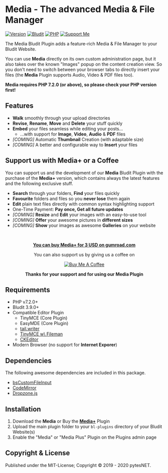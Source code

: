 Media - The advanced Media & File Manager
=========================================
[![Version](https://s.pytes.me/ea305320)](https://github.com/pytesNET/media/releases)
[![Bludit](https://s.pytes.me/07dc5062)](https://www.bludit.com)
[![PHP](https://s.pytes.me/3546c170)](#requirements)
[![Support Me](https://s.pytes.me/4a1717aa)](https://buymeacoffee.com/pytesNET)

The Media Bludit Plugin adds a feature-rich Media & File Manager to your Bludit Website.

You can use **Media** directly on its own custom administration page, but it also takes over the
known "Images" popup on the content creation view. So you don't need to switch between your browser
tabs to directly insert your files (the **Media** Plugin supports Audio, Video & PDF files too).

**Media requires PHP 7.2.0 (or above), so please check your PHP version first!**

Features
--------
-   **Walk** smoothly through your upload directories
-   **Revise**, **Rename**, **Move** and **Delete** your stuff quickly
-   **Embed** your files seamless while editing your posts...
    -   ...with support for **Image**, **Video**, **Audio** & **PDF** files
-   *[COMING]* Automatic **Thumbnail** Creation (with adaptable size)
-   *[COMING]* A better and configurable way to **Insert** your files

Support us with Media+ or a Coffee
----------------------------------
You can support us and the development of our **Media** Bludit Plugin with the purchase of the
**Media+** version, which contains always the latest features and the following exclusive stuff.

-   **Search** through your folders, **Find** your files quickly
-   **Favourite** folders and files so you **never lose** them again
-   **Edit** plain text files directly with common syntax highlighting support
-   One-Time Payment: **Pay once, Get all future updates**
-   *[COMING]* **Resize** and **Edit** your images with an easy-to-use tool
-   *[COMING]* **Offer** your awesome pictures in **different sizes**
-   *[COMING]* **Show** your images as awesome **Galleries** on your website

<br>

<p align="center" style="text-align: center;">
<a href="https://gum.co/mediaplus"><b>You can buy Media+ for 3 USD on gumroad.com</b></a>
</p>

<p align="center" style="text-align: center;">
You can also support us by giving us a coffee on
</p>

<p align="center" style="text-align: center;">
<a href="https://www.buymeacoffee.com/pytesNET"><img src="https://www.buymeacoffee.com/assets/img/custom_images/orange_img.png" alt="Buy Me A Coffee" title="Buy Me A Coffee" /></a>
</p>

<p align="center" style="text-align: center;">
<b>Thanks for your support and for using our Media Plugin</b>
</p>

Requirements
------------
-   PHP v7.2.0+
-   Bludit 3.9.0+
-   Compatible Editor Plugin
    -   TinyMCE (Core Plugin)
    -   EasyMDE (Core Plugin)
    -   [tail.writer](https://plugins.bludit.com/plugin/tail-writer)
    -   [TinyMCE w\ Fileman](https://plugins.bludit.com/plugin/tinymcefileman)
    -   [CKEditor](https://plugins.bludit.com/plugin/ckeditor)
-   Modern Browser (no support for **Internet Exporer**)

Dependencies
------------
The following awesome dependencies are included in this package.

-   [bsCustomFileInput](https://github.com/Johann-S/bs-custom-file-input)
-   [CodeMirror](https://codemirror.net)
-   [Dropzone.js](https://www.dropzonejs.com)

Installation
------------
1. Download the **Media** or Buy the [**Media+**](https://gum.co/mediaplus) Plugin
2. Upload the main plugin folder to your `bl-plugins` directory of your Bludit Website(s)
3. Enable the "Media" or "Media Plus" Plugin on the Plugins admin page

Copyright & License
-------------------
Published under the MIT-License; Copyright © 2019 - 2020 pytesNET.
